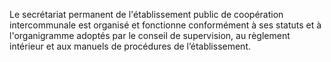 Le secrétariat permanent de l'établissement public de coopération intercommunale est organisé et fonctionne conformément à ses statuts et à l'organigramme adoptés par le conseil de supervision, au règlement intérieur et aux manuels de procédures de l’établissement.